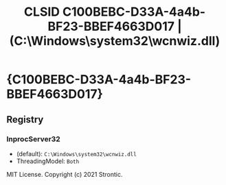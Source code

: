 ﻿---
title: "CLSID C100BEBC-D33A-4a4b-BF23-BBEF4663D017 | (C:\\Windows\\system32\\wcnwiz.dll)"
excerpt: What is COM-Object CLSID C100BEBC-D33A-4a4b-BF23-BBEF4663D017?
---

# {C100BEBC-D33A-4a4b-BF23-BBEF4663D017}


## Registry


### InprocServer32

* (default): `C:\Windows\system32\wcnwiz.dll`
* ThreadingModel: `Both`

MIT License. Copyright (c) 2021 Strontic.


